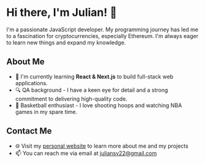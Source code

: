 # Hi there, I'm Julian! 👋

I'm a passionate JavaScript developer. My programming journey has led me to a fascination for cryptocurrencies, especially Ethereum. I'm always eager to learn new things and expand my knowledge. 

## About Me

- 🌱 I'm currently learning **React & Next.js** to build full-stack web applications.
- 🔍 QA background - I have a keen eye for detail and a strong commitment to delivering high-quality code.
- 🏀 Basketball enthusiast - I love shooting hoops and watching NBA games in my spare time.

## Contact Me

- 🌐 Visit my [personal website](https://www.julisv.com) to learn more about me and my projects
- 📫 You can reach me via email at [juliansv22@gmail.com](mailto:juliansv22@gmail.com)




